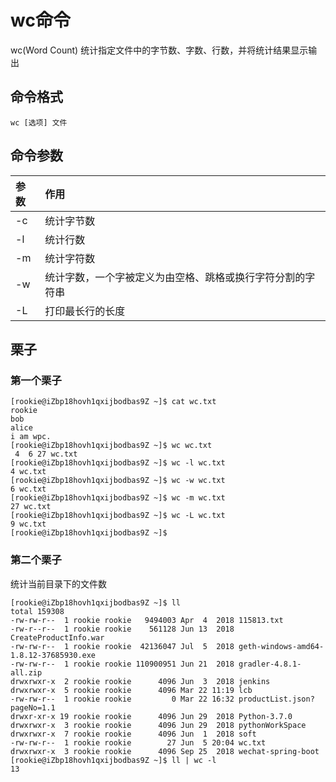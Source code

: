 # wc命令

wc(Word Count) 统计指定文件中的字节数、字数、行数，并将统计结果显示输出

## 命令格式

`wc [选项] 文件`

## 命令参数

| 参数 | 作用 |
| :--- | :--- |
| -c | 统计字节数 |
| -l | 统计行数 |
| -m | 统计字符数 |
| -w | 统计字数，一个字被定义为由空格、跳格或换行字符分割的字符串 |
| -L | 打印最长行的长度 |

## 栗子

### 第一个栗子

    [rookie@iZbp18hovh1qxijbodbas9Z ~]$ cat wc.txt 
    rookie
    bob
    alice
    i am wpc.
    [rookie@iZbp18hovh1qxijbodbas9Z ~]$ wc wc.txt 
     4  6 27 wc.txt
    [rookie@iZbp18hovh1qxijbodbas9Z ~]$ wc -l wc.txt
    4 wc.txt
    [rookie@iZbp18hovh1qxijbodbas9Z ~]$ wc -w wc.txt 
    6 wc.txt
    [rookie@iZbp18hovh1qxijbodbas9Z ~]$ wc -m wc.txt 
    27 wc.txt
    [rookie@iZbp18hovh1qxijbodbas9Z ~]$ wc -L wc.txt 
    9 wc.txt
    [rookie@iZbp18hovh1qxijbodbas9Z ~]$ 
    

### 第二个栗子

统计当前目录下的文件数

    [rookie@iZbp18hovh1qxijbodbas9Z ~]$ ll
    total 159308
    -rw-rw-r--  1 rookie rookie   9494003 Apr  4  2018 115813.txt
    -rw-r--r--  1 rookie rookie    561128 Jun 13  2018 CreateProductInfo.war
    -rw-rw-r--  1 rookie rookie  42136047 Jul  5  2018 geth-windows-amd64-1.8.12-37685930.exe
    -rw-rw-r--  1 rookie rookie 110900951 Jun 21  2018 gradler-4.8.1-all.zip
    drwxrwxr-x  2 rookie rookie      4096 Jun  3  2018 jenkins
    drwxrwxr-x  5 rookie rookie      4096 Mar 22 11:19 lcb
    -rw-rw-r--  1 rookie rookie         0 Mar 22 16:32 productList.json?pageNo=1.1
    drwxr-xr-x 19 rookie rookie      4096 Jun 29  2018 Python-3.7.0
    drwxrwxr-x  3 rookie rookie      4096 Jun 29  2018 pythonWorkSpace
    drwxrwxr-x  7 rookie rookie      4096 Jun  1  2018 soft
    -rw-rw-r--  1 rookie rookie        27 Jun  5 20:04 wc.txt
    drwxrwxr-x  3 rookie rookie      4096 Sep 25  2018 wechat-spring-boot
    [rookie@iZbp18hovh1qxijbodbas9Z ~]$ ll | wc -l
    13

